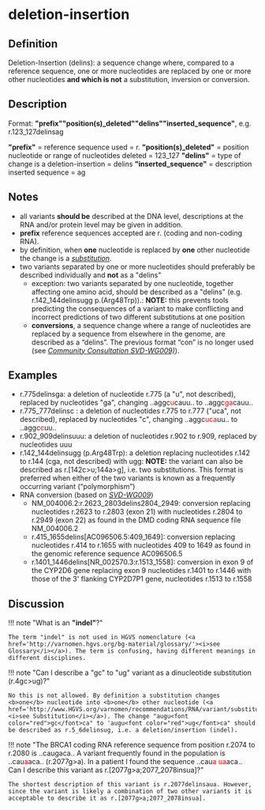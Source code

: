 # deletion-insertion

## Definition

Deletion-Insertion (delins): a sequence change where, compared to a reference sequence, one or more nucleotides are replaced by one or more other nucleotides <b>and which is not</b> a substitution, inversion or conversion.

## Description

Format:   **"prefix""position(s)\_deleted""delins""inserted_sequence"**,  e.g. r.123\_127delinsag

**"prefix"**  =  reference sequence used  =  r.
**"position(s)\_deleted"**  =  position nucleotide or range of nucleotides deleted  =  123\_127
**"delins"**  =  type of change is a deletion-insertion  =  delins
**"inserted\_sequence"**  =  description inserted sequence  =  ag
## Notes

* all variants **should be** described at the DNA level, descriptions at the RNA and/or protein level may be given in addition.
* **prefix** reference sequences accepted are r. (coding and non-coding RNA).
* by definition, when **one** nucleotide is replaced by **one** other nucleotide the change is a [_substitution_](../substitution/).
* two variants separated by one or more nucleotides should preferably be described individually and **not** as a "delins"
    * exception: two variants separated by one nucleotide, together affecting one amino acid, should be described as a "delins" (e.g. r.142\_144delinsugg p.(Arg48Trp)).: **NOTE:**    this prevents tools predicting the consequences of a variant to make conflicting and incorrect predictions of two different substitutions at one position
    * **conversions**, a sequence change where a range of nucleotides are replaced by a sequence from elsewhere in the genome, are described as a “delins”. The previous format “con” is no longer used (see [_Community Consultation SVD-WG009)_](../../../consultation/SVD-WG009/)).
## Examples

* r.775delinsga: a deletion of nucleotide r.775 (a "u", not described), replaced by nucleotides "ga", changing ..aggc<font color="red">u</font>cauu.. to ..aggc<font color="red">ga</font>cauu..
* r.775\_777delinsc : a deletion of nucleotides r.775 to r.777 ("uca", not described), replaced by nucleotides "c", changing ..aggc<font color="red">uca</font>uu.. to ..aggc<font color="red">c</font>uu..
* r.902_909delinsuuu: a deletion of nucleotides r.902 to r.909, replaced by nucleotides uuu
* r.142_144delinsugg (p.Arg48Trp): a deletion replacing nucleotides r.142 to r.144 (cga, not described) with ugg: **NOTE:** the variant can also be described as r.[142c>u;144a>g], i.e. two substitutions. This format is preferred when either of the two variants is known as a frequently occurring variant (“polymorphism”)
* RNA conversion (based on [_SVD-WG009_](../../../consultation/SVD-WG009/))
    * NM\_004006.2:r.2623\_2803delins2804\_2949: conversion replacing nucleotides r.2623 to r.2803 (exon 21) with nucleotides r.2804 to r.2949 (exon 22) as found in the DMD coding RNA sequence file NM\_004006.2
    * r.415\_1655delins[AC096506.5:409\_1649]: conversion replacing nucleotides r.414 to r.1655 with nucleotides 409 to 1649 as found in the genomic reference sequence AC096506.5
    * r.1401\_1446delins[NR\_002570.3:r.1513\_1558]: conversion in exon 9 of the CYP2D6 gene replacing exon 9 nucleotides r.1401 to r.1446 with those of the 3' flanking CYP2D7P1 gene, nucleotides r.1513 to r.1558
## Discussion

!!! note "What is an <b>"indel"</b>?"

    The term "indel" is not used in HGVS nomenclature (<a href='http://varnomen.hgvs.org/bg-material/glossary/'><i>see Glossary</i></a>). The term is confusing, having different meanings in different disciplines.

!!! note "Can I describe a "gc" to "ug" variant as a dinucleotide substitution (r.4gc>ug)?"

    No this is not allowed. By definition a substitution changes <b>one</b> nucleotide into <b>one</b> other nucleotide (<a href='http://www.HGVS.org/varnomen/recommendations/RNA/variant/substitution/'><i>see Substitution</i></a>). The change "augu<font color="red">gc</font>ca" to 'augu<font color="red">ug</font>ca" should be described as r.5_6delinsug, i.e. a deletion/insertion (indel).

!!! note "The BRCA1 coding RNA reference sequence from position r.2074 to r.2080 is ..caugaca.. A variant frequently found in the population is ..cau<font color="red">a</font>aca.. (r.2077g>a). In a patient I found the sequence ..cau<font color="red">a ua</font>aca.. Can I describe this variant as r.[2077g>a;2077_2078insua]?"

    The shortest description of this variant is r.2077delinsaua. However, since the variant is likely a combination of two other variants it is acceptable to describe it as r.[2077g>a;2077_2078insua].

